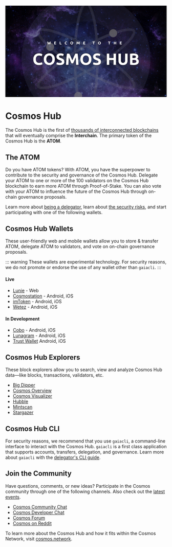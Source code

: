![Welcome to the Cosmos Hub](./welcome-banner.jpg)

# Cosmos Hub

The Cosmos Hub is the first of [thousands of interconnected blockchains](https://cosmos.network) that will eventually comprise the **Interchain**. The primary token of the Cosmos Hub is the **ATOM**.

## The ATOM

Do you have ATOM tokens? With ATOM, you have the superpower to contribute to the security and governance of the Cosmos Hub. Delegate your ATOM to one or more of the 100 validators on the Cosmos Hub blockchain to earn more ATOM through Proof-of-Stake. You can also vote with your ATOM to influence the future of the Cosmos Hub through on-chain governance proposals.

Learn more about [being a delegator](/intro/delegator-faq.html), learn about [the security risks](/intro/delegator-security.html), and start participating with one of the following wallets.

## Cosmos Hub Wallets

These user-friendly web and mobile wallets allow you to store & transfer ATOM, delegate ATOM to validators, and vote on on-chain governance proposals.

::: warning
These wallets are experimental technology. For security reasons, we do not promote or endorse the use of any wallet other than `gaiacli`.
:::

#### Live

* [Lunie](https://lunie.io) - Web
* [Cosmostation](https://www.cosmostation.io/) - Android, iOS
* [imToken](https://token.im/) - Android, iOS
* [Wetez](https://www.wetez.io/pc/homepage) - Android, iOS

#### In Development

* [Cobo](https://cobo.com/) - Android, iOS
* [Lunagram](https://lunamint.com/) - Android, iOS
* [Trust Wallet](https://trustwallet.com/) Android, iOS


## Cosmos Hub Explorers

These block explorers allow you to search, view and analyze Cosmos Hub data&mdash;like blocks, transactions, validators, etc.

* [Big Dipper](https://cosmos.bigdipper.live)
* [Cosmos Overview](https://genesislab.net)
* [Cosmos Visualizer](https://nylira.net/3d)
* [Hubble](https://hubble.figment.network)
* [Mintscan](https://mintscan.io)
* [Stargazer](https://stargazer.certus.one)

## Cosmos Hub CLI

For security reasons, we recommend that you use `gaiacli`, a command-line interface to interact with the Cosmos Hub. `gaiacli` is a first class application that supports accounts, transfers, delegation, and governance. Learn more about `gaiacli` with the [delegator's CLI guide](/intro/delegator-guide-cli.html).

## Join the Community

Have questions, comments, or new ideas? Participate in the Cosmos community through one of the following channels. Also check out the [latest events](https://cosmos.network/community).

* [Cosmos Community Chat](https://t.me/cosmosproject)
* [Cosmos Developer Chat](https://riot.im/app/#/room/#cosmos:matrix.org)
* [Cosmos Forum](https://forum.cosmos.network)
* [Cosmos on Reddit](https://reddit.com/r/cosmosnetwork)

To learn more about the Cosmos Hub and how it fits within the Cosmos Network, visit [cosmos.network](https://cosmos.network).
